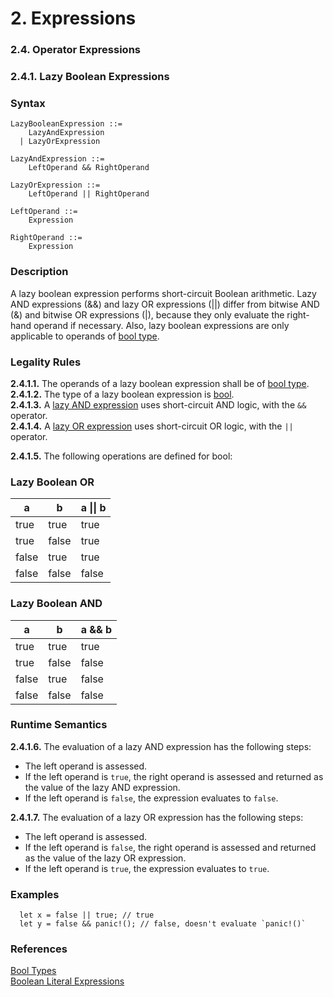 # 2. Expressions
### 2.4. Operator Expressions
### 2.4.1. Lazy Boolean Expressions <a name="lazy-boolean-expressions"></a>

### Syntax
   <a name="lazy-boolean-expression-syntax"></a>

    LazyBooleanExpression ::= 
        LazyAndExpression
      | LazyOrExpression

    LazyAndExpression ::= 
        LeftOperand && RightOperand

    LazyOrExpression ::= 
        LeftOperand || RightOperand

    LeftOperand ::=
        Expression

    RightOperand ::=
        Expression

### Description
A lazy boolean expression performs short-circuit Boolean arithmetic. 
Lazy AND expressions (&&) and lazy OR expressions (||) differ from bitwise AND (&) and bitwise OR expressions (|), because they only evaluate the right-hand operand if necessary. Also, lazy boolean expressions are only applicable to operands of [bool type](../../../types/bool/bool.md#bool).

### Legality Rules
**2.4.1.1.** <!-- 8ee2a7bd-59c9-4479-9516-5519af52aa3b -->  The operands of a lazy boolean expression shall be of [bool type](../../../types/bool/bool.md#bool). \
**2.4.1.2.** <!-- 44418fad-561e-488e-9a04-30a4701aa735 -->  The type of a lazy boolean expression is [bool](../../../types/bool/bool.md#bool). \
**2.4.1.3.** <!-- 8d4fd9cd-5ef4-46e0-877d-a5194aab3f2c -->  A [lazy AND expression](#lazy-boolean-tables) uses short-circuit AND logic, with the `&&` operator. \
**2.4.1.4.** <!-- d05986fe-54a4-4142-93b1-fc7a557d1884 -->  A [lazy OR expression](#lazy-boolean-tables) uses short-circuit OR logic, with the `||` operator. 

**2.4.1.5.** <!-- 344f1da0-e40d-461b-938b-288cd67857a4 --> The following operations are defined for bool: <a name="lazy-boolean-tables"></a>
### Lazy Boolean OR 

| a     | b     | a \|\| b |
|-------|-------|--------|
| true  | true  | true   |
| true  | false | true   |
| false | true  | true   |
| false | false | false  |


### Lazy Boolean AND 

| a     | b     | a && b  |
|-------|-------|--------|
| true  | true  | true   |
| true  | false | false  |
| false | true  | false  |
| false | false | false  |


### Runtime Semantics
**2.4.1.6.** <!-- 266ee141-7c6b-4738-bc33-24a72e8e3d99 --> The evaluation of a lazy AND expression has the following steps:
- The left operand is assessed. 
- If the left operand is `true`, the right operand is assessed and returned as the value of the lazy AND expression.
- If the left operand is `false`, the expression evaluates to `false`. 

**2.4.1.7.** <!-- 0735bf32-a30d-4a64-8ca1-8ad873bc9e04 --> The evaluation of a lazy OR expression has the following steps:
- The left operand is assessed. 
- If the left operand is `false`, the right operand is assessed and returned as the value of the lazy OR expression.
- If the left operand is `true`, the expression evaluates to `true`.

### Examples
```
  let x = false || true; // true 
  let y = false && panic!(); // false, doesn't evaluate `panic!()` 
```

### References
[Bool Types](../../../types/bool/bool.md#bool) \
[Boolean Literal Expressions](../../../types/bool/bool.md#boolean-literal) 